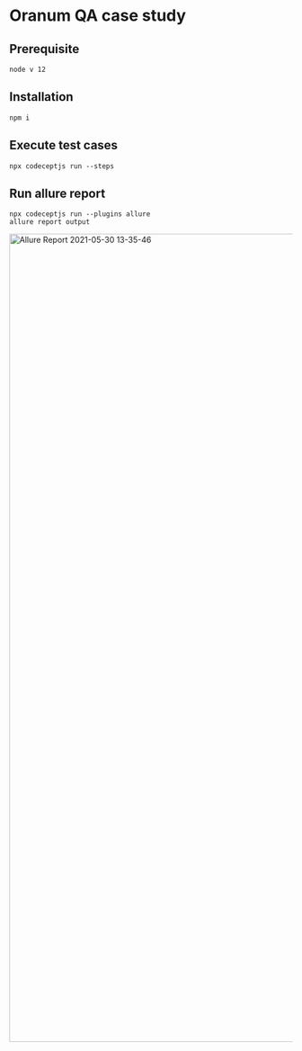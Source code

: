 
# Oranum QA case study

## Prerequisite

```
node v 12
```


## Installation 

```
npm i
```

## Execute test cases


```
npx codeceptjs run --steps 
```



 ## Run allure report 


```
npx codeceptjs run --plugins allure
allure report output
```

<img width="1437" alt="Allure Report 2021-05-30 13-35-46" src="https://user-images.githubusercontent.com/85074274/120116058-fb443480-c18e-11eb-8ea3-7b63dcc6ca2c.png">
